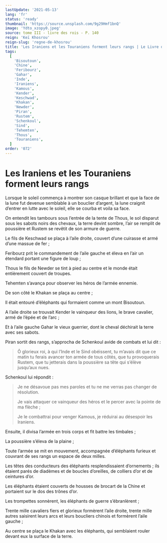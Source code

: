 ```yaml
---
lastUpdate: '2021-05-13'
lang: 'fr'
status: 'ready'
thumbnail: 'https://source.unsplash.com/9g29Hmf1bnQ'
image: 'Ydto_xzopy0.jpeg'
source: tome III - livre des rois - P. 140
reign: 'Keï Khosrou'
reign-slug: 'regne-de-khosrou'
title: 'Les Iraniens et les Touraniens forment leurs rangs | Le Livre des Rois | Shâhnâmeh'
tags:
  [
    'Bisoutoun',
    'Chine',
    'Feribourz',
    'Gahar',
    'Inde',
    'Iraniens',
    'Kamous',
    'Kender',
    'Keschwad',
    'Khakan',
    'Newder',
    'Piran',
    'Rustem',
    'Schenkoul',
    'Sind',
    'Tehemten',
    'Thous',
    'Touraniens',
  ]
order: '072'
---
```


<!-- LTeX: language=fr -->

# Les Iraniens et les Touraniens forment leurs rangs

Lorsque le soleil commença à montrer son casque brillant et que la face de la lune fut devenue semblable à un bouclier d’argent, la lune craignit d’entrer en lutte avec le soleil, elle se courba et voila sa face.

On entendit les tambours sous l’entrée de la tente de Thous, le sol disparut sous les sabots noirs des chevaux, la terre devint sombre, l’air se remplit de poussière et Rustem se revêtit de son armure de guerre.

Le fils de Keschwad se plaça à l’aile droite, couvert d’une cuirasse et armé d’une massue de fer ;

Feribourz prit le commandement de l’aile gauche et éleva en l’air un étendard portant une figure de loup ;

Thous le fils de Newder se tint à pied au centre et le monde était entièrement couvert de troupes.

Tehemten s’avança pour observer les héros de l’armée ennemie.

De son côté le Khakan se plaça au centre ;

Il était entouré d’éléphants qui formaient comme un mont Bisoutoun.

A l’aile droite se trouvait Kender le vainqueur des lions, le brave cavalier, armé de l’épée et de l’arc ;

Et à l’aile gauche Gahar le vieux guerrier, dont le cheval déchirait la terre avec ses sabots.

Piran sortit des rangs, s’approcha de Schenkoul avide de combats et lui dit :

> Ô glorieux roi, à qui l’Inde et le Sind obéissent, tu m’avais dit que ce matin tu ferais avancer ton armée de tous côtés, que tu provoquerais Rustem, que tu jetterais dans la poussière sa tête qui s’élève jusqu’aux nues.

Schenkoul lui répondit :

> Je ne désavoue pas mes paroles et tu ne me verras pas changer de résolution.
>
> Je vais attaquer ce vainqueur des héros et le percer avec la pointe de ma flèche ;
>
> Je le combattrai pour venger Kamous, je réduirai au désespoir les Iraniens.

Ensuite, il divisa l’armée en trois corps et fit battre les timbales ;

La poussière s’éleva de la plaine ;

Toute l’armée se mit en mouvement, accompagnée d’éléphants furieux et couvrant de ses rangs un espace de deux milles.

Les têtes des conducteurs des éléphants resplendissaient d’ornements ; ils étaient parés de diadèmes et de boucles d’oreilles, de colliers d’or et de ceintures d’or.

Les éléphants étaient couverts de housses de brocart de la Chine et portaient sur le dos des trônes d’or.

Les trompettes sonnèrent, les éléphants de guerre s’ébranlèrent ;

Trente mille cavaliers fiers et glorieux formèrent l’aile droite, trente mille autres saisirent leurs arcs et leurs boucliers chinois et formèrent l’aile gauche ;

Au centre se plaça le Khakan avec les éléphants, qui semblaient rouler devant eux la surface de la terre.
